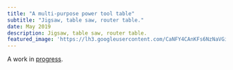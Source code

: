 ```yaml
---
title: "A multi-purpose power tool table"
subtitle: "Jigsaw, table saw, router table."
date: May 2019
description: Jigsaw, table saw, router table.
featured_image: 'https://lh3.googleusercontent.com/CaNFY4CAnKFs6NzNaVGiFJDXp5RYzk2KNdbAEcyn8agWYb-vQMw74uFRHK0a4shPeYE2d9E_oLKEutsFS3qS6-GQMM_I7WmpCXAybHzo3jn__73PkOu6VVfEsOM_0ofmpiFF8qV5r9ik5RCbu3IWJqAnt_1dzIYl4au0VocItJxN1NJS_VLnT78Y74Rg8ntuVMqNWmVfMOOrWDyhfRoo7yDiDwff3obltyflWg-bo_3Ikf-zLAAFh2NUa4Nz7UgVgfP8lz1zGdb756X34glbsS8CwAagj0fTTf9njEp0CDcX5KWG7kQMb7KxBe08p6mo55riKFbxjBYj_B2Me_5YCwJRAC75hxZysqQNrg6dWtoWYIMbUNAu_zpLnoHyIOHqcBMY1GlTiV7xZKI5iQOPfTYV2KyCKTf1Xh7g6Si3ipw3wXQ_do-Xb2al3LgUB4UZE6ByOJnQEUi6AfzseEFI4SGfTyj_4ypdgzd0p8gs_bs8yzdmU7zmT5il5qkY57KiytwPPIEBYn-4nduqtdQ64UvJPWNpIB6YtzUafeUp9DGI1Rjx0AlBQ4HU_y2xB6wrVukySPe92K-2EQlNVQhGCDslevuFKKvaIhch0DgnGyv7_BkuTC6ZKf_NDSkLUC0C2oLaO_mpGyzfHFzk2I4lAN2kc0bvZYkpyavOHOXEMCn9OaBu_9iwMR2iXah8yxuXx1c5dbrdxSnx4heTHMV6AHyB6g=w1280-h960-no'
---
```


A work in [progress](https://photos.app.goo.gl/As9DePA1d7rL28v1A).
